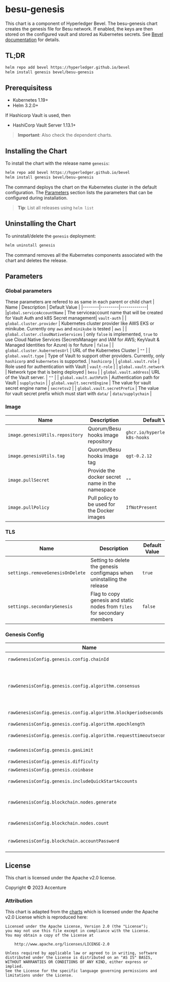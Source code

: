 [//]: # (##############################################################################################)
[//]: # (Copyright Accenture. All Rights Reserved.)
[//]: # (SPDX-License-Identifier: Apache-2.0)
[//]: # (##############################################################################################)

# besu-genesis

This chart is a component of Hyperledger Bevel. The besu-genesis chart creates the genesis file for Besu network. If enabled, the keys are then stored on the configured vault and stored as Kubernetes secrets. See [Bevel documentation](https://hyperledger-bevel.readthedocs.io/en/latest/) for details.

## TL;DR

```bash
helm repo add bevel https://hyperledger.github.io/bevel
helm install genesis bevel/besu-genesis
```

## Prerequisitess

- Kubernetes 1.19+
- Helm 3.2.0+

If Hashicorp Vault is used, then
- HashiCorp Vault Server 1.13.1+

> **Important**: Also check the dependent charts.

## Installing the Chart

To install the chart with the release name `genesis`:

```bash
helm repo add bevel https://hyperledger.github.io/bevel
helm install genesis bevel/besu-genesis
```

The command deploys the chart on the Kubernetes cluster in the default configuration. The [Parameters](#parameters) section lists the parameters that can be configured during installation.

> **Tip**: List all releases using `helm list`

## Uninstalling the Chart

To uninstall/delete the `genesis` deployment:

```bash
helm uninstall genesis
```

The command removes all the Kubernetes components associated with the chart and deletes the release.

## Parameters

### Global parameters
These parameters are refered to as same in each parent or child chart
| Name   | Description  | Default Value |
|--------|---------|-------------|
|`global.serviceAccountName` | The serviceaccount name that will be created for Vault Auth and k8S Secret management| `vault-auth` |
| `global.cluster.provider` | Kubernetes cluster provider like AWS EKS or minikube. Currently ony `aws` and `minikube` is tested | `aws` |
| `global.cluster.cloudNativeServices` | only `false` is implemented, `true` to use Cloud Native Services (SecretsManager and IAM for AWS; KeyVault & Managed Identities for Azure) is for future  | `false`  |
| `global.cluster.kubernetesUrl` | URL of the Kubernetes Cluster  | `""`  |
| `global.vault.type`  | Type of Vault to support other providers. Currently, only `hashicorp` and `kubernetes` is supported. | `hashicorp`    |
| `global.vault.role`  | Role used for authentication with Vault | `vault-role`    |
| `global.vault.network`  | Network type that is being deployed | `besu`    |
| `global.vault.address`| URL of the Vault server.    | `""`            |
| `global.vault.authPath`    | Authentication path for Vault  | `supplychain`            |
| `global.vault.secretEngine` | The value for vault secret engine name   | `secretsv2`  |
| `global.vault.secretPrefix` | The value for vault secret prefix which must start with `data/`   | `data/supplychain`  |

### Image

| Name   | Description    | Default Value   |
| -------------| ---------- | --------- |
| `image.genesisUtils.repository`  | Quorum/Besu hooks image repository  | `ghcr.io/hyperledger/bevel-k8s-hooks` |
| `image.genesisUtils.tag`  | Quorum/Besu hooks image tag  | `qgt-0.2.12` |
| `image.pullSecret`    | Provide the docker secret name in the namespace  | `""`            |
| `image.pullPolicy`  | Pull policy to be used for the Docker images    | `IfNotPresent`    |

### TLS

| Name   | Description  | Default Value |
|--------|---------|-------------|
|`settings.removeGenesisOnDelete` | Setting to delete the genesis configmaps when uninstalling the release | `true` |
| `settings.secondaryGenesis` | Flag to copy genesis and static nodes from `files` for secondary members  | `false` |

### Genesis Config

| Name   | Description      | Default Value |
| ----------------| ----------- | ------------- |
| `rawGenesisConfig.genesis.config.chainId` | Chain Id of the Besu network  | `1337` |
| `rawGenesisConfig.genesis.config.algorithm.consensus`   | Consensus mechanism of the Besu network. Choose from: `ibft2`, `qbft`, `clique` | `qbft`         |
| `rawGenesisConfig.genesis.config.algorithm.blockperiodseconds` | Block period in seconds   | `10`    |
| `rawGenesisConfig.genesis.config.algorithm.epochlength`   | Epoch length  | `30000` |
| `rawGenesisConfig.genesis.config.algorithm.requesttimeoutseconds` | Request timeout in seconds  | `20` |
| `rawGenesisConfig.genesis.gasLimit`   | Gas limit for each transaction | `'0xf7b760'`         |
| `rawGenesisConfig.genesis.difficulty` | Difficulty setting  | `'0x1'`         |
| `rawGenesisConfig.genesis.coinbase`   | Coinbase setting | `'0x0000000000000000000000000000000000000000'`         |
| `rawGenesisConfig.genesis.includeQuickStartAccounts`   | Flag to include default accounts | `false`         |
| `rawGenesisConfig.blockchain.nodes.generate` | Flag to generate the initial nodes as per the `count` below   | `true`    |
| `rawGenesisConfig.blockchain.nodes.count`   | Number of validators/signers. | `4` |
| `rawGenesisConfig.blockchain.accountPassword` | Default password for the new accounts   | `'password'`    |

## License

This chart is licensed under the Apache v2.0 license.

Copyright &copy; 2023 Accenture

### Attribution

This chart is adapted from the [charts](https://hyperledger.github.io/bevel/) which is licensed under the Apache v2.0 License which is reproduced here:

```
Licensed under the Apache License, Version 2.0 (the "License");
you may not use this file except in compliance with the License.
You may obtain a copy of the License at

    http://www.apache.org/licenses/LICENSE-2.0

Unless required by applicable law or agreed to in writing, software
distributed under the License is distributed on an "AS IS" BASIS,
WITHOUT WARRANTIES OR CONDITIONS OF ANY KIND, either express or implied.
See the License for the specific language governing permissions and
limitations under the License.
```
